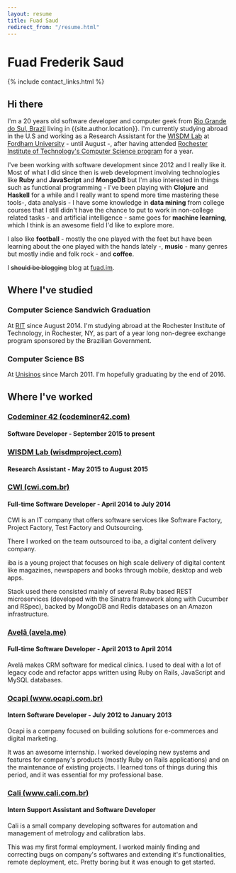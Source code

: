 ```yaml
---
layout: resume
title: Fuad Saud
redirect_from: "/resume.html"
---
```


# Fuad Frederik Saud

{% include contact_links.html %}

## Hi there

I'm a 20 years old software developer and computer geek from
[Rio Grande do Sul, Brazil](https://en.wikipedia.org/wiki/Rio_Grande_do_Sul)
living in {{site.author.location}}. I'm currently studying abroad in the
U.S and working as a Research Assistant for the [WISDM Lab](//wisdmproject.com)
at [Fordham University](//fordham.edu) - until August -, after having attended
[Rochester Institute of Technology's Computer Science program](//cs.rit.edu)
for a year.

I've been working with software development since 2012 and I really like it.
Most of what I did since then is web development involving technologies like
**Ruby** and **JavaScript** and **MongoDB** but I'm also interested in things
such as functional programming - I've been playing with **Clojure** and
**Haskell** for a while and I really want to spend more time mastering these
tools-, data analysis - I have some knowledge in **data mining** from college
courses that I still didn't have the chance to put to work in non-college
related tasks - and artificial intelligence - same goes for **machine
learning**, which I think is an awesome field I'd like to explore more.

I also like **football** - mostly the one played with the feet but have been
learning about the one played with the hands lately -, **music** - many genres but
mostly indie and folk rock - and **coffee**.

I <del>should be blogging</del> blog at [fuad.im](//fuad.im).

## Where I've studied

### **Computer Science Sandwich Graduation**

At [RIT](//rit.edu) since August 2014. I'm studying abroad at the Rochester
Institute of Technology, in Rochester, NY, as part of a year long
non-degree exchange program sponsored by the Brazilian Government.

### **Computer Science BS**

At [Unisinos](//unisinos.br/global/en/) since March 2011. I'm hopefully
graduating by the end of 2016.

## Where I've worked

### [Codeminer 42 (codeminer42.com)](//codeminer42.com)

#### Software Developer - September 2015 to present

### [WISDM Lab (wisdmproject.com)](//wisdmproject.com)

#### Research Assistant - May 2015 to August 2015

### [CWI (cwi.com.br)](//cwi.com.br)

#### Full-time Software Developer - April 2014 to July 2014

CWI is an IT company that offers software services like Software Factory,
Project Factory, Test Factory and Outsourcing.

There I worked on the team outsourced to iba, a digital content delivery
company.

iba is a young project that focuses on high scale delivery of digital
content like magazines, newspapers and books through mobile, desktop and web
apps.

Stack used there consisted mainly of several Ruby based REST microservices
(developed with the Sinatra framework along with Cucumber and RSpec), backed by
MongoDB and Redis databases on an Amazon infrastructure.

### [Avelã (avela.me)](//avela.me)

#### Full-time Software Developer - April 2013 to April 2014

Avelã makes CRM software for medical clinics. I used to deal with a lot of
legacy code and refactor apps written using Ruby on Rails, JavaScript and MySQL
databases.

### [Ocapi (www.ocapi.com.br)](//www.ocapi.com.br)

#### Intern Software Developer - July 2012 to January 2013

Ocapi is a company focused on building solutions for e-commerces and digital
marketing.

It was an awesome internship. I worked developing new systems and features for
company's products (mostly Ruby on Rails applications) and on the maintenance
of existing projects. I learned tons of things during this period, and it was
essential for my professional base.

### [Cali (www.cali.com.br)](//www.cali.com.br)

#### Intern Support Assistant and Software Developer

Cali is a small company developing softwares for automation and management of
metrology and calibration labs.

This was my first formal employment. I worked mainly finding and correcting bugs
on company's softwares and extending it's functionalities, remote deployment,
etc. Pretty boring but it was enough to get started.
